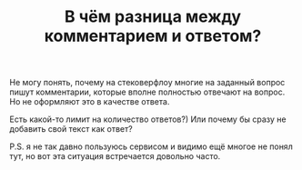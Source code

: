 ﻿---
title: "В чём разница между комментарием и ответом?"
se.owner.user_id: 337822
se.owner.display_name: "Sergey Zh."
se.owner.link: "https://ru.meta.stackoverflow.com/users/337822/sergey-zh"
se.link: "https://ru.meta.stackoverflow.com/questions/11624/%d0%92-%d1%87%d1%91%d0%bc-%d1%80%d0%b0%d0%b7%d0%bd%d0%b8%d1%86%d0%b0-%d0%bc%d0%b5%d0%b6%d0%b4%d1%83-%d0%ba%d0%be%d0%bc%d0%bc%d0%b5%d0%bd%d1%82%d0%b0%d1%80%d0%b8%d0%b5%d0%bc-%d0%b8-%d0%be%d1%82%d0%b2%d0%b5%d1%82%d0%be%d0%bc"
se.question_id: 11624
se.post_type: question
---
<p>Не могу понять, почему на стековерфлоу многие на заданный вопрос пишут комментарии, которые вполне полностью отвечают на вопрос. Но не оформляют это в качестве ответа.</p>
<p>Есть какой-то лимит на количество ответов?) Или почему бы сразу не добавить свой текст как ответ?</p>
<p>P.S. я не так давно пользуюсь сервисом и видимо ещё многое не понял тут, но вот эта ситуация встречается довольно часто.</p>
